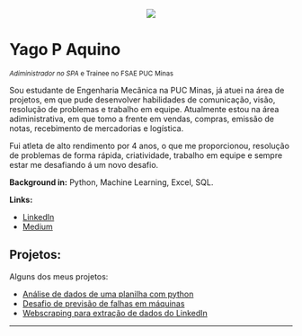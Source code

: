 <p align="center">
  <img src="https://raw.githubusercontent.com/carlosfab/template_portfolio/master/banner.png" >
</p>

# Yago P Aquino
<sub>*Adiministrador no SPA* e Trainee no FSAE PUC Minas</sub>

Sou estudante de Engenharia Mecânica na PUC Minas, já atuei na área de projetos, em que pude desenvolver habilidades de comunicação, visão, resolução de problemas e trabalho em equipe. Atualmente estou na área adiministrativa, em que tomo a frente em vendas, compras, emissão de notas, recebimento de mercadorias e logística.

Fui atleta de alto rendimento por 4 anos, o que me proporcionou, resolução de problemas de forma rápida, criatividade, trabalho em equipe e sempre estar me desafiando á um novo desafio.

**Background in:** Python, Machine Learning, Excel, SQL.

**Links:**
* [LinkedIn](https://www.linkedin.com/in/yago-pacheco-de-aquino-958881183)
* [Medium](https://medium.com/@yagopacheco.34)


## Projetos:
Alguns dos meus projetos:

* [Análise de dados de uma planilha com python](https://bit.ly/3muKiMD)
* [Desafio de previsão de falhas em máquinas](encurtador.com.br/fjwzA)
* [Webscraping para extração de dados do LinkedIn](https://bityli.com/eWHjx)
---





